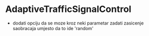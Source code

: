 # AdaptiveTrafficSignalControl
- dodati opciju da se moze kroz neki parametar zadati zasicenje saobracaja
    umjesto da to ide 'random'